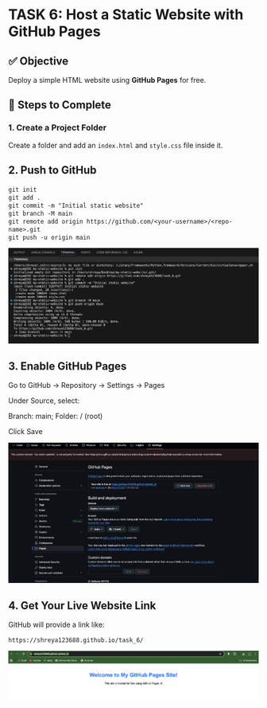 # TASK 6: Host a Static Website with GitHub Pages

## ✅ Objective
Deploy a simple HTML website using **GitHub Pages** for free.
## 🚀 Steps to Complete

### 1. Create a Project Folder
Create a folder and add an `index.html` and `style.css` file inside it.
## 2. Push to GitHub
```
git init
git add .
git commit -m "Initial static website"
git branch -M main
git remote add origin https://github.com/<your-username>/<repo-name>.git
git push -u origin main
```
![Install Dependencies](screenshots/commands.png)

## 3. Enable GitHub Pages

Go to GitHub → Repository → Settings → Pages

Under Source, select:

Branch: main; Folder: / (root)

Click Save


![Install Dependencies](screenshots/pages.png)
## 4. Get Your Live Website Link
GitHub will provide a link like:
```
https://shreya123688.github.io/task_6/
```
![Install Dependencies](screenshots/static.png)
